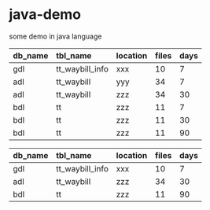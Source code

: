 # java-demo
some demo in java language


| db_name | tbl_name | location | files | days |
| :--- | :--- | :--- | :--- | :--- |
| gdl  | tt_waybill_info | xxx | 10 | 7 |
| adl  | tt_waybill | yyy | 34 | 7 |
| adl  | tt_waybill | zzz | 34 | 30 |
| bdl  | tt | zzz | 11 | 7 |
| bdl  | tt | zzz | 11 | 30 |
| bdl  | tt | zzz | 11 | 90 |


| db_name | tbl_name | location | files | days |
| :--- | :--- | :--- | :--- | :--- |
| gdl  | tt_waybill_info | xxx | 10 | 7 |
| adl  | tt_waybill | zzz | 34 | 30 |
| bdl  | tt | zzz | 11 | 90 |
